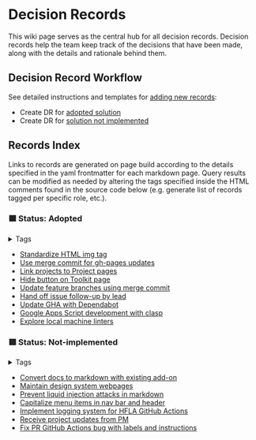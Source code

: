 # Decision Records

This wiki page serves as the central hub for all decision records. Decision records help the team keep track of the decisions that have been made, along with the details and rationale behind them.

## Decision Record Workflow

See detailed instructions and templates for [adding new records](add-new-record.md):

- Create DR for [adopted solution](add-new-record.md#adopted)
- Create DR for [solution not implemented](add-new-record.md#not-implemented)

## Records Index

Links to records are generated on page build according to the  details specified in the yaml frontmatter for each markdown page. Query results can be modified as needed by altering the tags specified inside the HTML comments found in the source code below (e.g. generate list of records tagged per specific role, etc.).

### :green_square: Status: Adopted
<!-- TAGS='adopted' BEGIN -->
<details class="md-tag-details"><summary class="md-tag-summary">Tags</summary>
<p><a href="/tags/#adopted" class="md-tag">adopted</a></p></details>

- [Standardize HTML img tag](adopted/standardize-html-img-tag.md)
- [Use merge commit for gh-pages updates](adopted/use-merge-commit-for-gh-pages-updates.md)
- [Link projects to Project pages](adopted/link-projects-to-project-pages.md)
- [Hide button on Toolkit page](adopted/hide-button-on-toolkit-page.md)
- [Update feature branches using merge commit](adopted/update-feature-branches-using-merge-commit.md)
- [Hand off issue follow-up by lead](adopted/hand-off-issue-follow-up-by-lead.md)
- [Update GHA with Dependabot](adopted/update-gha-with-dependabot.md)
- [Google Apps Script development with clasp](adopted/google-apps-script-development-with-clasp.md)
- [Explore local machine linters](adopted/explore-local-machine-linters.md)
<!-- TAGS END -->

### :red_square: Status: Not-implemented
<!-- TAGS='not implemented' BEGIN -->
<details class="md-tag-details"><summary class="md-tag-summary">Tags</summary>
<p><a href="/tags/#not-implemented" class="md-tag">not implemented</a></p></details>

- [Convert docs to markdown with existing add-on](not-implemented/convert-docs-to-markdown-with-existing-add-on.md)
- [Maintain design system webpages](not-implemented/maintain-design-system-webpages.md)
- [Prevent liquid injection attacks in markdown](not-implemented/prevent-liquid-injection-attacks-in-markdown.md)
- [Capitalize menu items in nav bar and header](not-implemented/capitalize-menu-items-in-nav-bar-and-header.md)
- [Implement logging system for HFLA GitHub Actions](not-implemented/implement-logging-system-for-hfla-github-actions.md)
- [Receive project updates from PM](not-implemented/receive-project-updates-from-pm.md)
- [Fix PR GitHub Actions bug with labels and instructions](not-implemented/fix-pr-github-actions-bug-with-labels-and-instructions.md)
<!-- TAGS END -->
